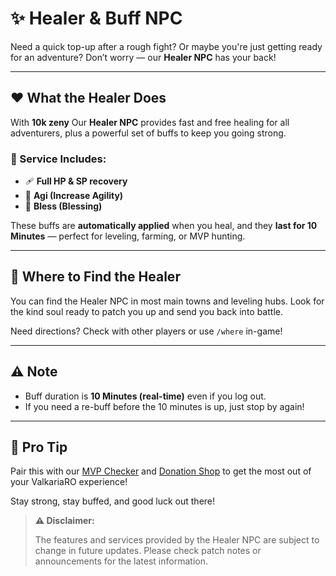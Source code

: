 # ✨ Healer & Buff NPC

Need a quick top-up after a rough fight? Or maybe you're just getting ready for an adventure? Don’t worry — our **Healer NPC** has your back!

---

## ❤️ What the Healer Does

With **10k zeny** Our **Healer NPC** provides fast and free healing for all adventurers, plus a powerful set of buffs to keep you going strong.

### 💬 Service Includes:

- 🩹 **Full HP & SP recovery**
- 💨 **Agi (Increase Agility)**
- 🙏 **Bless (Blessing)**

These buffs are **automatically applied** when you heal, and they **last for 10 Minutes** — perfect for leveling, farming, or MVP hunting.

---

## 📍 Where to Find the Healer

You can find the Healer NPC in most main towns and leveling hubs. Look for the kind soul ready to patch you up and send you back into battle.

Need directions? Check with other players or use `/where` in-game!

---

## ⚠️ Note

- Buff duration is **10 Minutes (real-time)** even if you log out.
- If you need a re-buff before the 10 minutes is up, just stop by again!

---

## 💬 Pro Tip

Pair this with our [MVP Checker](mvp-checker.md) and [Donation Shop](supportus.md) to get the most out of your ValkariaRO experience!

Stay strong, stay buffed, and good luck out there!

> **⚠️ Disclaimer:**  
>
> The features and services provided by the Healer NPC are subject to change in future updates. Please check patch notes or announcements for the latest information.

